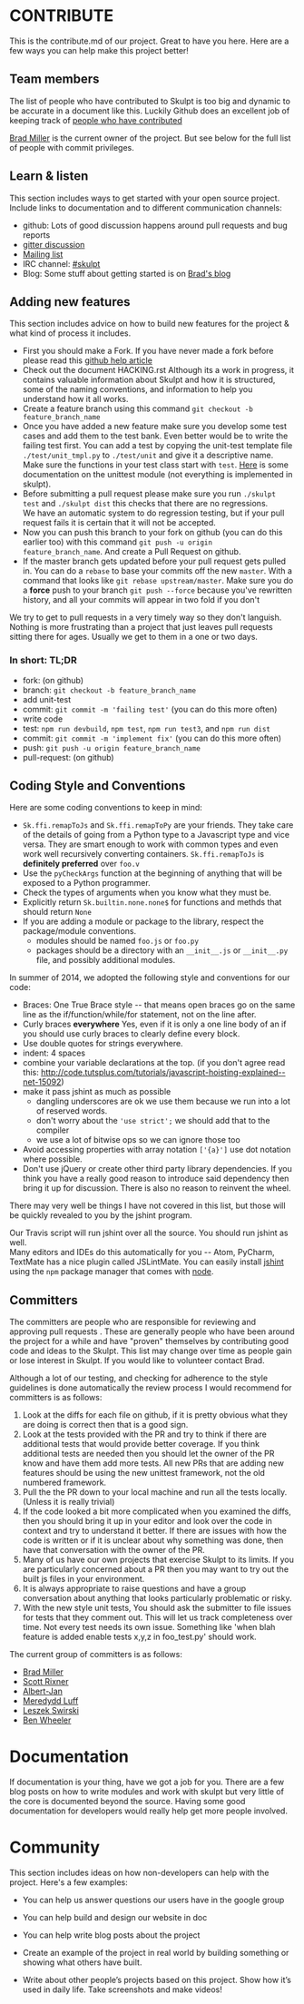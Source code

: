 # CONTRIBUTE #

This is the contribute.md of our project. Great to have you here. Here are a few ways you can help make this project better!


## Team members

The list of people who have contributed to Skulpt is too big and dynamic to be accurate
in a document like this.  Luckily Github does an excellent job of keeping track of
[people who have contributed](https://github.com/skulpt/skulpt/graphs/contributors)

[Brad Miller](https://github.com/bnmnetp) is the current owner of the project.  But see below for
the full list of people with commit privileges.

## Learn & listen

This section includes ways to get started with your open source project. Include links to documentation and to different communication channels:

* github: Lots of good discussion happens around pull requests and bug reports
* [gitter discussion](https://gitter.im/skulpt/skulpt?utm_source=badge&utm_medium=badge&utm_campaign=pr-badge&utm_content=badge)
* [Mailing list](https://groups.google.com/forum/#!forum/skulpt)
* IRC channel: [#skulpt](http://webchat.freenode.net/?channels=skulpt)
* Blog: Some stuff about getting started is on [Brad's blog](http://reputablejournal.com)

## Adding new features

This section includes advice on how to build new features for the project & what kind of process it includes.

* First you should make a Fork. If you have never made a fork before please read this [github help article](https://help.github.com/articles/fork-a-repo)
* Check out the document HACKING.rst  Although its a work in progress, it contains valuable information about Skulpt and how it is structured, some of the
  naming conventions, and information to help you understand how it all works.
* Create a feature branch using this command `git checkout -b feature_branch_name`
* Once you have added a new feature make sure you develop some test cases and add them to the test bank. Even better would be to write the failing test first.
  You can add a test by copying the unit-test template file `./test/unit_tmpl.py` to `./test/unit` and give it a descriptive name. Make sure the functions in
  your test class start with `test`. [Here](https://docs.python.org/2/library/unittest.html) is some documentation on the unittest module (not everything is
  implemented in skulpt).
* Before submitting a pull request please make sure you run ``./skulpt test`` and ``./skulpt dist`` this checks that there are no regressions.  
  We have an automatic system to do regression testing, but if your pull request fails it is certain that it will not be accepted.
* Now you can push this branch to your fork on github (you can do this earlier too) with this command `git push -u origin feature_branch_name`. And create a Pull Request on github.
* If the master branch gets updated before your pull request gets pulled in. You can do a `rebase` to base your commits off the new `master`. With a command
  that looks like `git rebase upstream/master`. Make sure you do a __force__ push to your branch `git push --force` because you've rewritten history, and all
  your commits will appear in two fold if you don't

We try to get to pull requests in a very timely way so they don't languish. Nothing is more frustrating than a project that just leaves pull requests sitting there for ages. Usually we get to them in a one or two days.

### In short: TL;DR

* fork: (on github)
* branch: `git checkout -b feature_branch_name`
* add unit-test
* commit: `git commit -m 'failing test'` (you can do this more often)
* write code
* test: `npm run devbuild`, `npm test`, `npm run test3`, and `npm run dist`
* commit: `git commit -m 'implement fix'` (you can do this more often)
* push: `git push -u origin feature_branch_name`
* pull-request: (on github)




## Coding Style and Conventions

Here are some coding conventions to keep in mind:

* ``Sk.ffi.remapToJs`` and ``Sk.ffi.remapToPy`` are your friends.  They take care of the details
of going from a Python type to a Javascript type and vice versa.  They are smart enough to work
with common types and even work well recursively converting containers.  ``Sk.ffi.remapToJs`` is
**definitely preferred** over  ``foo.v``  
* Use the ``pyCheckArgs`` function at the beginning of anything that will be exposed to a Python programmer.
* Check the types of arguments when you know what they must be.
* Explicitly return ``Sk.builtin.none.none$`` for functions and methds that should return ``None``
* If you are adding a module or package to the library, respect the package/module conventions.
    * modules should be named ``foo.js`` or ``foo.py``
    * packages should be a directory with an ``__init__.js`` or ``__init__.py`` file, and possibly additional modules.


In summer of 2014, we adopted the following style and conventions for our code:

* Braces:  One True Brace style -- that means open braces go on the same line as the
if/function/while/for statement, not on the line after.
* Curly braces __everywhere__ Yes, even if it is only a one line body of an if you should
use curly braces to clearly define every block.
* Use double quotes for strings everywhere.
* indent: 4 spaces
* combine your variable declarations at the top. (if you don't agree read this: http://code.tutsplus.com/tutorials/javascript-hoisting-explained--net-15092)
* make it pass jshint as much as possible
  * dangling underscores are ok we use them because we run into a lot of reserved words.
  * don't worry about the `'use strict';` we should add that to the compiler
  * we use a lot of bitwise ops so we can ignore those too
* Avoid accessing properties with array notation `['{a}']` use dot notation where possible.
* Don't use jQuery or create other third party library dependencies.  If you think you have
a really good reason to introduce said dependency then bring it up for discussion.  There
is also no reason to reinvent the wheel.

There may very well be things I have not covered in this list, but those will be
quickly revealed to you by the jshint program.

Our Travis script will run jshint over all the source.  You should run jshint as well.  
Many editors and IDEs do this automatically for you -- Atom, PyCharm, TextMate has a
nice plugin called JSLintMate.  You can easily install [jshint](http://jshint.org) using the ``npm`` package manager that comes with [node](http://nodejs.org).


## Committers

The committers are people who are responsible for reviewing and approving pull requests .  These are
generally people who have been around the project for a while and have "proven" themselves by contributing
good code and ideas to the Skulpt.  This list may change over time as people gain or lose interest in
Skulpt.  If you would like to volunteer contact Brad.

Although a lot of our testing, and checking for adherence to the style guidelines is done automatically
the review process I would recommend for committers is as follows:

1.  Look at the diffs for each file on github, if it is pretty obvious what they are doing is correct then that is a good sign.
2.  Look at the tests provided with the PR and try to think if there are additional tests that would provide better coverage. If you think additional tests are needed then you should let the owner of the PR know and have them add more tests. All new PRs that are adding new features should be using the new unittest framework, not the old numbered framework.
3.  Pull the the PR down to your local machine and run all the tests locally.  (Unless it is really trivial)
4.  If the code looked a bit more complicated when you examined the diffs, then you should bring it up in your editor and look over the code in context and try to understand it better.  If there are issues with how the code is written or if it is unclear about why something was done, then have that conversation with the owner of the PR.
5.  Many of us have our own projects that exercise Skulpt to its limits. If you are particularly concerned about a PR then you may want to try out the built js files in your environment.
6.  It is always appropriate to raise questions and have a group conversation about anything that looks particularly problematic or risky.
7.  With the new style unit tests, You should ask the submitter to file issues for tests that they comment out.  This will let us track completeness over time.  Not every test needs its own issue.  Something like 'when blah feature is added enable  tests x,y,z in foo_test.py' should work.

The current group of committers is as follows:

* [Brad Miller](https://github.com/bnmnetp)
* [Scott Rixner](https://github.com/ixner)
* [Albert-Jan](https://github.com/albertjan)
* [Meredydd Luff](https://github.com/meredydd)
* [Leszek Swirski](https://github.com/LeszekSwirski)
* [Ben Wheeler](https://github.com/bzwheeler)

# Documentation

If documentation is your thing, have we got a job for you.  There are a few blog posts on how to write modules and work with skulpt but very little of the core is documented beyond the source.  Having some good documentation for developers would really help get more people involved.


# Community
This section includes ideas on how non-developers can help with the project. Here's a few examples:

* You can help us answer questions our users have in the google group
* You can help build and design our website in doc
* You can help write blog posts about the project

* Create an example of the project in real world by building something or
showing what others have built.
* Write about other people’s projects based on this project. Show how
it’s used in daily life. Take screenshots and make videos!
